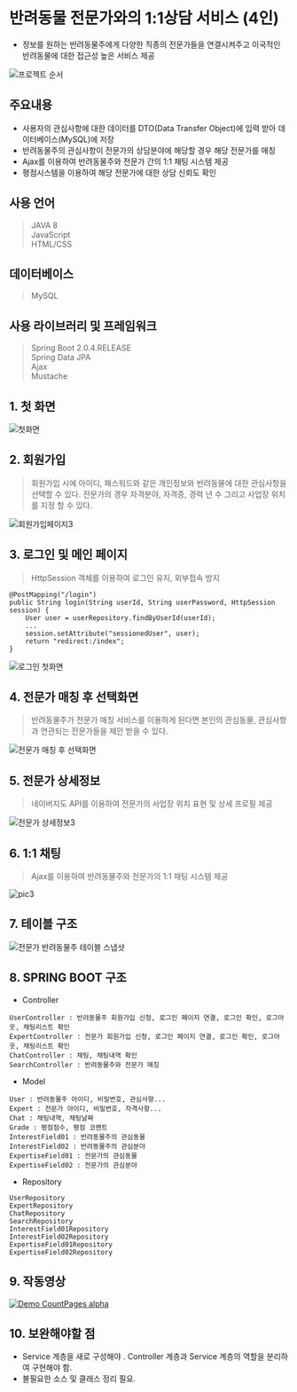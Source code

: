 # 반려동물 전문가와의 1:1상담 서비스 (4인)
+ 정보를 원하는 반려동물주에게 다양한 직종의 전문가들을 연결시켜주고 이국적인 반려동물에 대한 접근성 높은 서비스 제공
 
![프로젝트 순서](https://user-images.githubusercontent.com/37195463/134910707-44837743-2301-4e59-ac58-f4c3cf3df763.png)


## 주요내용
+ 사용자의 관심사항에 대한 데이터를 DTO(Data Transfer Object)에 입력 받아 데이터베이스(MySQL)에 저장
+ 반려동물주의 관심사항이 전문가의 상담분야에 해당할 경우 해당 전문가를 매칭
+ Ajax를 이용하여 반려동물주와 전문가 간의 1:1 채팅 시스템 제공
+ 평점시스템을 이용하여 해당 전문가에 대한 상담 신뢰도 확인

## 사용 언어
> JAVA 8  
> JavaScript  
> HTML/CSS  

## 데이터베이스
> MySQL

## 사용 라이브러리 및 프레임워크
> Spring Boot 2.0.4.RELEASE  
> Spring Data JPA  
> Ajax  
> Mustache  


## 1. 첫 화면
![첫화면](https://user-images.githubusercontent.com/37195463/134910441-0dbe95ff-6a76-47b6-afd0-1ea838321c21.png)


## 2. 회원가입
> 회원가입 시에 아이디, 패스워드와 같은 개인정보와 반려동물에 대한 관심사항을 선택할 수 있다. 전문가의 경우 자격분야, 자격증, 경력 년 수 그리고 사업장 위치를 지정 할 수 있다.

![회원가입페이지3](https://user-images.githubusercontent.com/37195463/134910488-8edb897e-4298-4c94-8973-fa69c97adb2c.png)

## 3. 로그인 및 메인 페이지
> HttpSession 객체를 이용하여 로그인 유지, 외부접속 방지

```
@PostMapping("/login")
public String login(String userId, String userPassword, HttpSession session) {
    User user = userRepository.findByUserId(userId);
    ...
    session.setAttribute("sessionedUser", user);
    return "redirect:/index";
}
```
![로그인 첫화면](https://user-images.githubusercontent.com/37195463/134910500-5652ec3d-c7cc-4c81-8d70-03f83d9d26fc.png)

## 4. 전문가 매칭 후 선택화면
> 반려동물주가 전문가 매칭 서비스를 이용하게 된다면 본인의 관심동물, 관심사항과 연관되는 전문가들을 제안 받을 수 있다.

![전문가 매칭 후 선택화면](https://user-images.githubusercontent.com/37195463/134910519-791b4f76-8910-4abd-b96a-dd005ffc6892.png)

## 5. 전문가 상세정보
> 네이버지도 API를 이용하여 전문가의 사업장 위치 표현 및 상세 프로필 제공

![전문가 상세정보3](https://user-images.githubusercontent.com/37195463/134910539-c5980a7f-b738-4ae3-ac63-6548b660a0d3.png)


## 6. 1:1 채팅
> Ajax를 이용하여 반려동물주와 전문가의 1:1 채팅 시스템 제공

![pic3](https://user-images.githubusercontent.com/37195463/134910608-3b17ec62-0f21-4767-8259-dd6382ce8dd0.png)

## 7. 테이블 구조

![전문가 반려동물주 테이블 스냅샷](https://user-images.githubusercontent.com/37195463/134910650-a508e15d-2013-4fc8-a259-44d94b95ace2.png)

## 8. SPRING BOOT 구조
+ Controller
```
UserController : 반려동물주 회원가입 신청, 로그인 페이지 연결, 로그인 확인, 로그아웃, 채팅리스트 확인
ExpertController : 전문가 회원가입 신청, 로그인 페이지 연결, 로그인 확인, 로그아웃, 채팅리스트 확인
ChatController : 채팅, 채팅내역 확인
SearchController : 반려동물주와 전문가 매칭
```	
    
+ Model
```
User : 반려동물주 아이디, 비밀번호, 관심사항...
Expert : 전문가 아이디, 비밀번호, 자격사항...
Chat : 채팅내역, 채팅날짜
Grade : 평점점수, 평점 코멘트
InterestField01 : 반려동물주의 관심동물
InterestField02 : 반려동물주의 관심분야
ExpertiseField01 : 전문가의 관심동물
ExpertiseField02 : 전문가의 관심분야
```

+ Repository 
```
UserRepository
ExpertRepository 
ChatRepository
SearchRepository
InterestField01Repository
InterestField02Repository
ExpertiseField01Repository
ExpertiseField02Repository
```

## 9. 작동영상
[![Demo CountPages alpha](https://j.gifs.com/p8rxX6.gif)](https://www.youtube.com/watch?v=DRu6QQeXOZY)


## 10. 보완해야할 점
+ Service 계층을 새로 구성해야 . Controller 계층과 Service 계층의 역할을 분리하여 구현해야 함.
+ 불필요한 소스 및 클래스 정리 필요.
